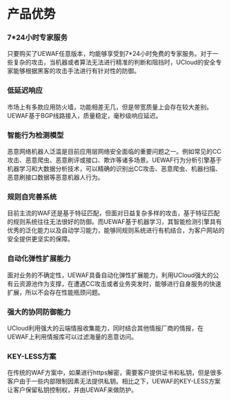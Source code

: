 

# 产品优势

### 7*24小时专家服务

只要购买了UEWAF任意版本，均能够享受到7*24小时免费的专家服务。对于一些复杂的攻击，当机器或者算法无法进行精准的判断和阻挡时，UCloud的安全专家能够根据黑客的攻击手法进行有针对性的防御。

### 低延迟响应

市场上有多款应用防火墙，功能相差无几，但是带宽质量上会存在较大差别。UEWAF基于BGP线路接入，质量稳定，毫秒级响应延迟。

### 智能行为检测模型

恶意网络机器人泛滥是目前应用层网络安全面临的重要问题之一。例如常见的CC攻击、恶意爬虫、恶意刷评或接口、欺诈等诸多场景。UEWAF行为分析引擎基于机器学习和大数据分析技术，可以精确的识别出CC攻击、恶意爬虫、机器扫描、恶意刷接口数据等恶意机器人行为。

### 规则自完善系统

目前主流的WAF还是基于特征匹配，但面对日益复杂多样的攻击，基于特征匹配的规则系统往往无法很好的防御。而UEWAF基于机器学习，其智能检测引擎具有优秀的泛化能力以及自动学习能力，能够同规则系统进行有机结合，为客户网站的安全提供更坚实的保障。

### 自动化弹性扩展能力

面对业务的不确定性，UEWAF具备自动化弹性扩展能力，利用UCloud强大的公有云资源池作为支撑，在遭遇CC攻击或者业务突发时，能够进行自身服务的快速扩展，所以不会存在性能瓶颈问题。

### 强大的协同防御能力

UCloud利用强大的云端情报收集能力，同时结合其他情报厂商的情报，在UEWAF上利用情报库可以过滤海量的恶意访问。

### KEY-LESS方案

在传统的WAF方案中，如果进行https解密，需要客户提供证书和私钥，但是很多客户由于一些内部限制因素无法提供私钥。相比之下，UEWAF的KEY-LESS方案让客户保留私钥控制权，并由UEWAF来做防护。
